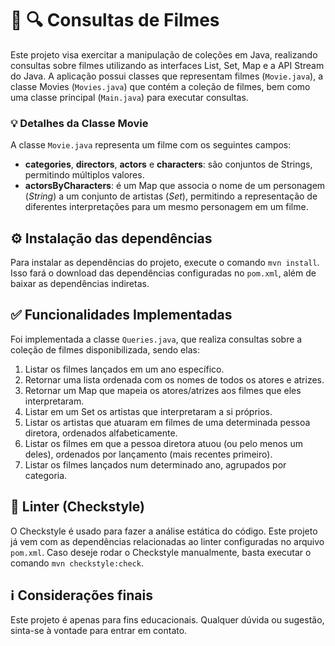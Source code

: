 # 🎥 🔍 Consultas de Filmes
Este projeto visa exercitar a manipulação de coleções em Java, realizando consultas sobre filmes utilizando as interfaces List, Set, Map e a API Stream do Java. A aplicação possui classes que representam filmes (`Movie.java`), a classe Movies (`Movies.java`) que contém a coleção de filmes, bem como uma classe principal (`Main.java`) para executar consultas.

### 💡 Detalhes da Classe Movie
A classe `Movie.java` representa um filme com os seguintes campos:
- **categories**, **directors**, **actors** e **characters**: são conjuntos de Strings, permitindo múltiplos valores.
- **actorsByCharacters**: é um Map que associa o nome de um personagem (*String*) a um conjunto de artistas (*Set<String>*), permitindo a representação de diferentes interpretações para um mesmo personagem em um filme.

## ⚙️ Instalação das dependências
Para instalar as dependências do projeto, execute o comando `mvn install`. Isso fará o download das dependências configuradas no `pom.xml`, além de baixar as dependências indiretas.

## :white_check_mark: Funcionalidades Implementadas
Foi implementada a classe `Queries.java`, que realiza consultas sobre a coleção de filmes disponibilizada, sendo elas:
1) Listar os filmes lançados em um ano específico.
2) Retornar uma lista ordenada com os nomes de todos os atores e atrizes.
3) Retornar um Map que mapeia os atores/atrizes aos filmes que eles interpretaram.
4) Listar em um Set os artistas que interpretaram a si próprios.
5) Listar os artistas que atuaram em filmes de uma determinada pessoa diretora, ordenados alfabeticamente.
6) Listar os filmes em que a pessoa diretora atuou (ou pelo menos um deles), ordenados por lançamento (mais recentes primeiro).
7) Listar os filmes lançados num determinado ano, agrupados por categoria.

## 🧹 Linter (Checkstyle)
O Checkstyle é usado para fazer a análise estática do código. Este projeto já vem com as dependências relacionadas ao linter configuradas no arquivo `pom.xml`. Caso deseje rodar o Checkstyle manualmente, basta executar o comando `mvn checkstyle:check`.

## ℹ️ Considerações finais
Este projeto é apenas para fins educacionais. Qualquer dúvida ou sugestão, sinta-se à vontade para entrar em contato.
